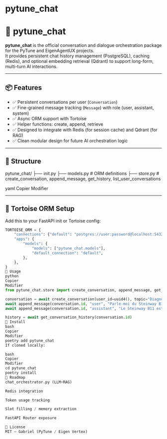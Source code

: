 # pytune_chat
# 🧠 pytune_chat

**pytune_chat** is the official conversation and dialogue orchestration package for the PyTune and EigenAgentUX projects.  
It provides persistent chat history management (PostgreSQL), caching (Redis), and optional embedding retrieval (Qdrant) to support long-form, multi-turn AI interactions.

---

## 📦 Features

- ✅ Persistent conversations per user (`Conversation`)
- ✅ Fine-grained message tracking (`Message`) with role (user, assistant, system)
- ✅ Async ORM support with Tortoise
- ✅ Helper functions: create, append, retrieve
- ✅ Designed to integrate with Redis (for session cache) and Qdrant (for RAG)
- ✅ Clean modular design for future AI orchestration logic

---

## 📁 Structure

pytune_chat/
├── init.py
├── models.py # ORM definitions
├── store.py # create_conversation, append_message, get_history, list_user_conversations

yaml
Copier
Modifier

---

## 🐢 Tortoise ORM Setup

Add this to your FastAPI init or Tortoise config:

```python
TORTOISE_ORM = {
    "connections": {"default": "postgres://user:password@localhost:5432/yourdb"},
    "apps": {
        "models": {
            "models": ["pytune_chat.models"],
            "default_connection": "default",
        },
    },
}
🚀 Usage
python
Copier
Modifier
from pytune_chat.store import create_conversation, append_message, get_conversation_history

conversation = await create_conversation(user_id=uuid4(), topic="Diagnose Steinway B11")
await append_message(conversation.id, "user", "Parle-moi du Steinway B11.")
await append_message(conversation.id, "assistant", "Le Steinway B11 est un quart de queue exceptionnel...")

history = await get_conversation_history(conversation.id)
🔧 Install
bash
Copier
Modifier
poetry add pytune_chat
If cloned locally:

bash
Copier
Modifier
cd pytune_chat
poetry install
📘 Roadmap
chat_orchestrator.py (LLM+RAG)

Redis integration

Token usage tracking

Slot filling / memory extraction

FastAPI Router exposure

🔗 License
MIT – Gabriel (PyTune / Eigen Vertex)